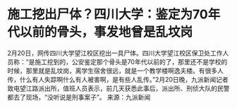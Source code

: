 # 施工挖出尸体？四川大学：鉴定为70年代以前的骨头，事发地曾是乱坟岗

2月20日，网传四川大学望江校区挖出一具尸体。四川大学望江校区保卫处工作人员称：“是施工挖到的，公安鉴定那个骨头是70年代以前的了，那里还不是学校的时候，那里就是乱坟岗，离学生宿舍很远，就是一个教学楼啊逸夫楼。有很多人传，什么有人失踪啊什么有人被害啊，是有些人乱传。”2月20日晚，九派新闻记者致电望江路派出所，值班人员表示，前几天获悉此事后，派出所、刑侦大队的民警都去了现场，“没听说是刑事案子”。
来源：九派新闻


